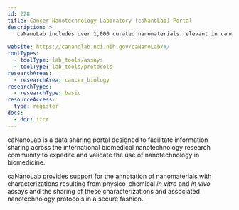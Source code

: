 ```yaml
---
id: 228
title: Cancer Nanotechnology Laboratory (caNanoLab) Portal
description: >
   caNanoLab includes over 1,000 curated nanomaterials relevant in cancer with detailed characterizations and associated nanotechnology protocols and publications. Researchers can perform web-based queries and download reports for re-use and additional analysis.
  
website: https://cananolab.nci.nih.gov/caNanoLab/#/
toolTypes:
  - toolType: lab_tools/assays
  - toolType: lab_tools/protocols
researchAreas:
  - researchArea: cancer_biology
researchTypes:
  - researchType: basic
resourceAccess:
  type: register
docs:
  - doc: itcr
---
```

caNanoLab is a data sharing portal designed to facilitate information sharing across the international biomedical nanotechnology research community to expedite and validate the use of nanotechnology in biomedicine.

caNanoLab provides support for the annotation of nanomaterials with characterizations resulting from physico-chemical *in vitro* and *in vivo* assays and the sharing of these characterizations and associated nanotechnology protocols in a secure fashion.